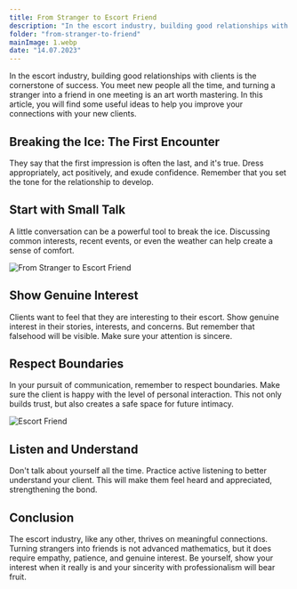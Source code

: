 ```yaml
---
title: From Stranger to Escort Friend
description: "In the escort industry, building good relationships with clients is the cornerstone of success. In this article, you will find some useful ideas to help you improve your connections with your new clients."
folder: "from-stranger-to-friend"
mainImage: 1.webp
date: "14.07.2023"
---
```


In the escort industry, building good relationships with clients is the cornerstone of success. You meet new people all the time, and turning a stranger into a friend in one meeting is an art worth mastering. In this article, you will find some useful ideas to help you improve your connections with your new clients.

## Breaking the Ice: The First Encounter
They say that the first impression is often the last, and it's true. Dress appropriately, act positively, and exude confidence. Remember that you set the tone for the relationship to develop.


## Start with Small Talk

A little conversation can be a powerful tool to break the ice. Discussing common interests, recent events, or even the weather can help create a sense of comfort.


![From Stranger to Escort Friend](/assets/img/media/from-stranger-to-friend/1.webp "From Stranger to Escort Friend in Dubai")

## Show Genuine Interest

Clients want to feel that they are interesting to their escort. Show genuine interest in their stories, interests, and concerns. But remember that falsehood will be visible. Make sure your attention is sincere.


## Respect Boundaries
In your pursuit of communication, remember to respect boundaries. Make sure the client is happy with the level of personal interaction. This not only builds trust, but also creates a safe space for future intimacy.


![Escort Friend](/assets/img/media/from-stranger-to-friend/2.webp "Escort Friend in Dubai")

## Listen and Understand
Don't talk about yourself all the time. Practice active listening to better understand your client. This will make them feel heard and appreciated, strengthening the bond.

## Conclusion
The escort industry, like any other, thrives on meaningful connections.
Turning strangers into friends is not advanced mathematics, but it does require empathy, patience, and genuine interest. Be yourself, show your interest when it really is and your sincerity with professionalism will bear fruit.
